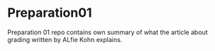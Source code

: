 # Preparation01

Preparation 01 repo contains own summary of what the article about grading written by ALfie Kohn explains.

